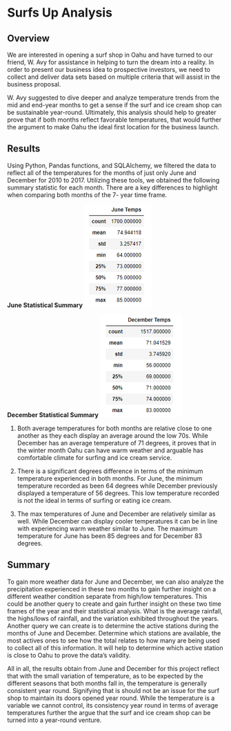 # Surfs Up Analysis

## Overview
We are interested in opening a surf shop in Oahu and have turned to our friend, W. Avy for assistance in helping to turn the dream into a reality. In order to present our business idea to prospective investors, we need to collect and deliver data sets based on multiple criteria that will assist in the business proposal. 

W. Avy suggested to dive deeper and analyze temperature trends from the mid and end-year months to get a sense if the surf and ice cream shop can be sustainable year-round. Ultimately, this analysis should help to greater prove that if both months reflect favorable temperatures, that would further the argument to make Oahu the ideal first location for the business launch. 

## Results

Using Python, Pandas functions, and SQLAlchemy, we filtered the data to reflect all of the temperatures for the months of just only June and December for 2010 to 2017. Utilizing these tools, we obtained the following summary statistic for each month. There are a key differences to highlight when comparing both months of the 7- year time frame. 

**June Statistical Summary**
![june](Resources/june_temps.png)

**December Statistical Summary**
![dec](Resources/december_temps.png)

1. Both average temperatures for both months are relative close to one another as they each display an average around the low 70s. While December has an average temperature of 71 degrees, it proves that in the winter month Oahu can have warm weather and arguable has comfortable climate for surfing and ice cream service. 

2. There is a significant degrees difference in terms of the minimum temperature experienced in both months. For June, the minimum temperature recorded as been 64 degrees while December previously displayed a temperature of 56 degrees. This low temperature recorded is not the ideal in terms of surfing or eating ice cream. 

3. The max temperatures of June and December are relatively similar as well. While December can display cooler temperatures it can be in line with experiencing warm weather similar to June. The maximum temperature for June has been 85 degrees and for December 83 degrees. 

## Summary
To gain more weather data for June and December, we can also analyze the precipitation experienced in these two months to gain further insight on a different weather condition separate from high/low temperatures. This could be another query to create and gain further insight on these two time frames of the year and their statistical analysis. What is the average rainfall, the highs/lows of rainfall, and the variation exhibited throughout the years. Another query we can create is to determine the active stations during the months of June and December. Determine which stations are available, the most actives ones to see how the total relates to how many are being used to collect all of this information. It will help to determine which active station is close to Oahu to prove the data’s validity. 

All in all, the results obtain from June and December for this project reflect that with the small variation of temperature, as to be expected by the different seasons that both months fall in, the temperature is generally consistent year round. Signifying that is should not be an issue for the surf shop to maintain its doors opened year round. While the temperature is a variable we cannot control, its consistency year round in terms of average temperatures further the argue that the surf and ice cream shop can be turned into a year-round venture. 
